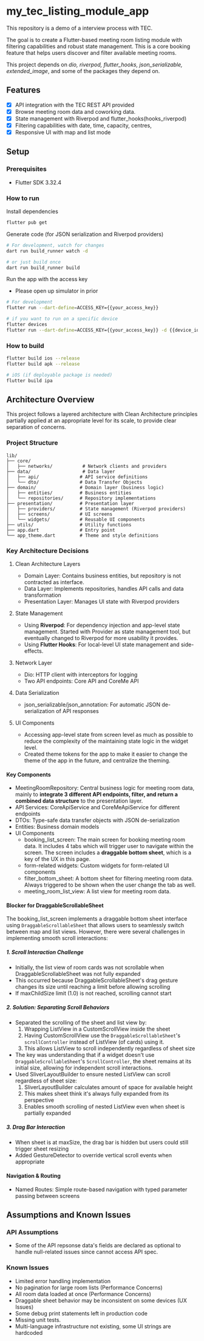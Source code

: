 # my_tec_listing_module_app

This repository is a demo of a interview process with TEC. 

The goal is to create a Flutter-based meeting room listing module with filtering capabilities and robust state management. This is a core booking feature that helps users discover and filter available meeting rooms.

This project depends on *dio, riverpod, flutter_hooks, json_serializable, extended_image*, and some of the packages they depend on.

## Features

- [x] API integration with the TEC REST API provided
- [x] Browse meeting room data and coworking data.
- [x] State management with Riverpod and flutter_hooks(hooks_riverpod)  
- [x] Filtering capabilities with date, time, capacity, centres,
- [x] Responsive UI with map and list mode

## Setup

### Prerequisites

- Flutter SDK 3.32.4

### How to run

Install dependencies

```bash
flutter pub get
```

Generate code (for JSON serialization and Riverpod providers)

```bash
# For development, watch for changes
dart run build_runner watch -d

# or just build once
dart run build_runner build
```

Run the app with the access key

- Please open up simulator in prior

```bash
# For development
flutter run --dart-define=ACCESS_KEY={{your_access_key}}

# if you want to run on a specific device
flutter devices
flutter run --dart-define=ACCESS_KEY={{your_access_key}} -d {{device_id}}
```

### How to build

```bash
flutter build ios --release
flutter build apk --release

# iOS (if deployable package is needed)
flutter build ipa
```

## Architecture Overview

This project follows a layered architecture with Clean Architecture principles partially applied at an appropriate level for its scale, to provide clear separation of concerns.

### **Project Structure**

```plaintext
lib/
├── core/                    
│   ├── networks/           # Network clients and providers
├── data/                   # Data layer
│   ├── api/               # API service definitions
│   └── dto/               # Data Transfer Objects
├── domain/                # Domain layer (business logic)
│   ├── entities/          # Business entities
│   └── repositories/      # Repository implementations
├── presentation/          # Presentation layer
│   ├── providers/         # State management (Riverpod providers)
│   ├── screens/           # UI screens
│   └── widgets/           # Reusable UI components
├── utils/                 # Utility functions
├── app.dart               # Entry point
└── app_theme.dart         # Theme and style definitions
```

### Key Architecture Decisions

1. Clean Architecture Layers
   - Domain Layer: Contains business entities, but repository is not contracted as interface.
   - Data Layer: Implements repositories, handles API calls and data transformation
   - Presentation Layer: Manages UI state with Riverpod providers

2. State Management
   - Using **Riverpod**: For dependency injection and app-level state management. Started with Provider as state management tool, but eventually changed to Riverpod for more usability it provides.
   - Using **Flutter Hooks**: For local-level UI state management and side-effects.

3. Network Layer
   - Dio: HTTP client with interceptors for logging
   - Two API endpoints: Core API and CoreMe API

4. Data Serialization
   - json_serializable/json_annotation: For automatic JSON de-serialization of API responses

5. UI Components
   - Accessing app-level state from screen level as much as possible to reduce the complexity of the maintaining state logic in the widget level.
   - Created theme tokens for the app to make it easier to change the theme of the app in the future, and centralize the theming.

#### Key Components

- MeetingRoomRepository: Central business logic for meeting room data, mainly to **integrate 3 different API endpoints, filter, and return a combined data structure** to the presentation layer.
- API Services: CoreApiService and CoreMeApiService for different endpoints
- DTOs: Type-safe data transfer objects with JSON de-serialization
- Entities: Business domain models
- UI Components
  - booking_list_screen: The main screen for booking meeting room data. It includes 4 tabs which will trigger user to navigate within the screen. The screen includes a **draggable bottom sheet**, which is a key of the UX in this page.
  - form-related widgets: Custom widgets for form-related UI components
  - filter_bottom_sheet: A bottom sheet for filtering meeting room data. Always triggered to be shown when the user change the tab as well.
  - meeting_room_list_view: A list view for meeting room data.


#### Blocker for DraggableScrollableSheet

The booking_list_screen implements a draggable bottom sheet interface using `DraggableScrollableSheet` that allows users to seamlessly switch between map and list views. However, there were several challenges in implementing smooth scroll interactions:

##### 1. Scroll Interaction Challenge

- Initially, the list view of room cards was not scrollable when DraggableScrollableSheet was not fully expanded
- This occurred because DraggableScrollableSheet's drag gesture changes its size until reaching a limit before allowing scrolling
- If maxChildSize limit (1.0) is not reached, scrolling cannot start

##### 2. Solution: Separating Scroll Behaviors

- Separated the scrolling of the sheet and list view by:
  1. Wrapping ListView in a CustomScrollView inside the sheet
  2. Having CustomScrollView use the `DraggableScrollableSheet`'s `scrollController` instead of ListView (of cards) using it.
  3. This allows ListView to scroll independently regardless of sheet size
- The key was understanding that if a widget doesn't use `DraggableScrollableSheet`'s `ScrollController`, the sheet remains at its initial size, allowing for independent scroll interactions.
- Used SliverLayoutBuilder to ensure nested ListView can scroll regardless of sheet size:
  1. SliverLayoutBuilder calculates amount of space for available height
  2. This makes sheet think it's always fully expanded from its perspective
  3. Enables smooth scrolling of nested ListView even when sheet is partially expanded

##### 3. Drag Bar Interaction

- When sheet is at maxSize, the drag bar is hidden but users could still trigger sheet resizing
- Added GestureDetector to override vertical scroll events when appropriate


#### Navigation & Routing

- Named Routes: Simple route-based navigation with typed parameter passing between screens

## Assumptions and Known Issues

### **API Assumptions**

- Some of the API repsonse data's fields are declared as optional to handle null-related issues since cannot access API spec.

### **Known Issues**

- Limited error handling implementation
- No pagination for large room lists (Performance Concerns)
- All room data loaded at once (Performance Concerns)
- Draggable sheet behavior may be inconsistent on some devices (UX Issues)
- Some debug print statements left in production code
- Missing unit tests.
- Multi-language infrastructure not existing, some UI strings are hardcoded
